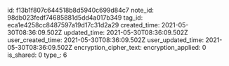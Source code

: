 id: f13b1f807c644518b8d5940c699d84c7
note_id: 98db023fedf74685881d5dd4a017b349
tag_id: eca1e4258cc8487597a19d17c31d2a29
created_time: 2021-05-30T08:36:09.502Z
updated_time: 2021-05-30T08:36:09.502Z
user_created_time: 2021-05-30T08:36:09.502Z
user_updated_time: 2021-05-30T08:36:09.502Z
encryption_cipher_text: 
encryption_applied: 0
is_shared: 0
type_: 6